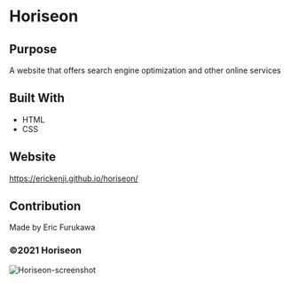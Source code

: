 # Horiseon

## Purpose
A website that offers search engine optimization and other online services

## Built With
* HTML
* CSS

## Website
https://erickenji.github.io/horiseon/

## Contribution
Made by Eric Furukawa

### ©️2021 Horiseon

![Horiseon-screenshot](https://user-images.githubusercontent.com/16628477/136683436-7f2e335a-261c-4a1c-b0e2-01c84011e877.png)
